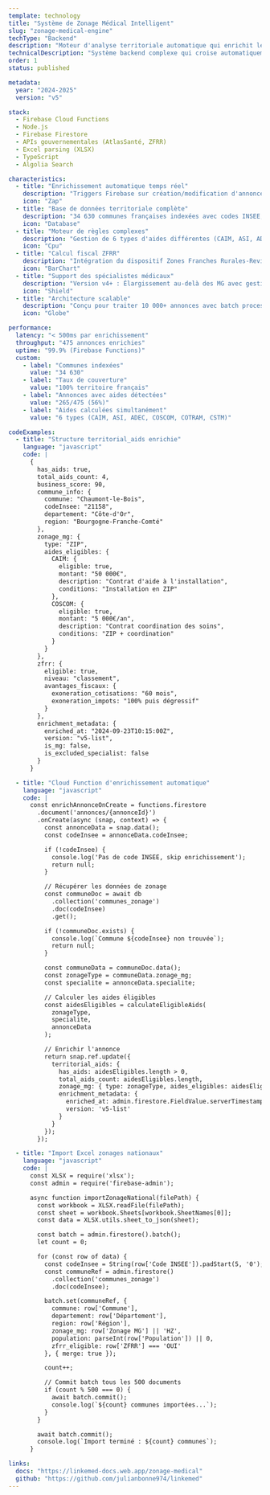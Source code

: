 ```yaml
---
template: technology
title: "Système de Zonage Médical Intelligent"
slug: "zonage-medical-engine"
techType: "Backend"
description: "Moteur d'analyse territoriale automatique qui enrichit les annonces médicales avec les aides financières (CAIM, CAISP, ZFRR) basées sur les zonages ARS français"
technicalDescription: "Système backend complexe qui croise automatiquement 34 630 communes françaises avec les zonages médicaux officiels (ZIP, ZAC, ZAR) et calcule en temps réel les aides territoriales disponibles pour chaque spécialité médicale. Le moteur analyse le code INSEE de chaque annonce, interroge une base de données de zonage enrichie, applique les règles d'éligibilité complexes (médecins généralistes vs spécialistes, exclusions par spécialité) et génère un score d'attractivité territoriale avec détail des aides pouvant atteindre 50 000€ pour l'installation."
order: 1
status: published

metadata:
  year: "2024-2025"
  version: "v5"

stack:
  - Firebase Cloud Functions
  - Node.js
  - Firebase Firestore
  - APIs gouvernementales (AtlasSanté, ZFRR)
  - Excel parsing (XLSX)
  - TypeScript
  - Algolia Search

characteristics:
  - title: "Enrichissement automatique temps réel"
    description: "Triggers Firebase sur création/modification d'annonces pour calcul instantané des aides territoriales selon localisation et spécialité. Latence < 500ms par enrichissement."
    icon: "Zap"
  - title: "Base de données territoriale complète"
    description: "34 630 communes françaises indexées avec codes INSEE, zonages ARS (ZIP/ZAC/ZAR/HZ), statuts ZFRR, et métadonnées régionales. Mise à jour annuelle avec données officielles 2024-2025."
    icon: "Database"
  - title: "Moteur de règles complexes"
    description: "Gestion de 6 types d'aides différentes (CAIM, ASI, ADEC, COSCOM, COTRAM, CSTM) avec conditions d'éligibilité spécifiques par spécialité médicale et exclusions (radiologues, anesthésistes, etc.)."
    icon: "Cpu"
  - title: "Calcul fiscal ZFRR"
    description: "Intégration du dispositif Zones Franches Rurales-Revitalisation (ZFRR) avec calcul automatique des exonérations fiscales (cotisations sociales, impôts) selon le niveau de classement."
    icon: "BarChart"
  - title: "Support des spécialistes médicaux"
    description: "Version v4+ : Élargissement au-delà des MG avec gestion fine des 28 spécialités médicales, conditions chirurgiens (>80% actes cliniques), et règles spécifiques ZIP/ZAC."
    icon: "Shield"
  - title: "Architecture scalable"
    description: "Conçu pour traiter 10 000+ annonces avec batch processing optimisé (< 0.01€ par enrichissement complet). Déploiement multi-région Firebase avec monitoring."
    icon: "Globe"

performance:
  latency: "< 500ms par enrichissement"
  throughput: "475 annonces enrichies"
  uptime: "99.9% (Firebase Functions)"
  custom:
    - label: "Communes indexées"
      value: "34 630"
    - label: "Taux de couverture"
      value: "100% territoire français"
    - label: "Annonces avec aides détectées"
      value: "265/475 (56%)"
    - label: "Aides calculées simultanément"
      value: "6 types (CAIM, ASI, ADEC, COSCOM, COTRAM, CSTM)"

codeExamples:
  - title: "Structure territorial_aids enrichie"
    language: "javascript"
    code: |
      {
        has_aids: true,
        total_aids_count: 4,
        business_score: 90,
        commune_info: {
          commune: "Chaumont-le-Bois",
          codeInsee: "21158",
          departement: "Côte-d'Or",
          region: "Bourgogne-Franche-Comté"
        },
        zonage_mg: {
          type: "ZIP",
          aides_eligibles: {
            CAIM: {
              eligible: true,
              montant: "50 000€",
              description: "Contrat d'aide à l'installation",
              conditions: "Installation en ZIP"
            },
            COSCOM: {
              eligible: true,
              montant: "5 000€/an",
              description: "Contrat coordination des soins",
              conditions: "ZIP + coordination"
            }
          }
        },
        zfrr: {
          eligible: true,
          niveau: "classement",
          avantages_fiscaux: {
            exoneration_cotisations: "60 mois",
            exoneration_impots: "100% puis dégressif"
          }
        },
        enrichment_metadata: {
          enriched_at: "2024-09-23T10:15:00Z",
          version: "v5-list",
          is_mg: false,
          is_excluded_specialist: false
        }
      }

  - title: "Cloud Function d'enrichissement automatique"
    language: "javascript"
    code: |
      const enrichAnnonceOnCreate = functions.firestore
        .document('annonces/{annonceId}')
        .onCreate(async (snap, context) => {
          const annonceData = snap.data();
          const codeInsee = annonceData.codeInsee;

          if (!codeInsee) {
            console.log('Pas de code INSEE, skip enrichissement');
            return null;
          }

          // Récupérer les données de zonage
          const communeDoc = await db
            .collection('communes_zonage')
            .doc(codeInsee)
            .get();

          if (!communeDoc.exists) {
            console.log(`Commune ${codeInsee} non trouvée`);
            return null;
          }

          const communeData = communeDoc.data();
          const zonageType = communeData.zonage_mg;
          const specialite = annonceData.specialite;

          // Calculer les aides éligibles
          const aidesEligibles = calculateEligibleAids(
            zonageType,
            specialite,
            annonceData
          );

          // Enrichir l'annonce
          return snap.ref.update({
            territorial_aids: {
              has_aids: aidesEligibles.length > 0,
              total_aids_count: aidesEligibles.length,
              zonage_mg: { type: zonageType, aides_eligibles: aidesEligibles },
              enrichment_metadata: {
                enriched_at: admin.firestore.FieldValue.serverTimestamp(),
                version: 'v5-list'
              }
            }
          });
        });

  - title: "Import Excel zonages nationaux"
    language: "javascript"
    code: |
      const XLSX = require('xlsx');
      const admin = require('firebase-admin');

      async function importZonageNational(filePath) {
        const workbook = XLSX.readFile(filePath);
        const sheet = workbook.Sheets[workbook.SheetNames[0]];
        const data = XLSX.utils.sheet_to_json(sheet);

        const batch = admin.firestore().batch();
        let count = 0;

        for (const row of data) {
          const codeInsee = String(row['Code INSEE']).padStart(5, '0');
          const communeRef = admin.firestore()
            .collection('communes_zonage')
            .doc(codeInsee);

          batch.set(communeRef, {
            commune: row['Commune'],
            departement: row['Département'],
            region: row['Région'],
            zonage_mg: row['Zonage MG'] || 'HZ',
            population: parseInt(row['Population']) || 0,
            zfrr_eligible: row['ZFRR'] === 'OUI'
          }, { merge: true });

          count++;

          // Commit batch tous les 500 documents
          if (count % 500 === 0) {
            await batch.commit();
            console.log(`${count} communes importées...`);
          }
        }

        await batch.commit();
        console.log(`Import terminé : ${count} communes`);
      }

links:
  docs: "https://linkemed-docs.web.app/zonage-medical"
  github: "https://github.com/julianbonne974/linkemed"
---
```

